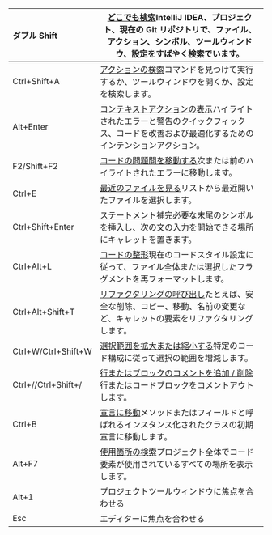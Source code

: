 | ダブル Shift        | [どこでも検索](https://pleiades.io/help/idea/searching-everywhere.html)IntelliJ IDEA、プロジェクト、現在の Git リポジトリで、ファイル、アクション、シンボル、ツールウィンドウ、設定をすばやく検索でいます。 |
| :------------------ | ------------------------------------------------------------ |
| Ctrl+Shift+A        | [アクションの検索](https://pleiades.io/help/idea/searching-everywhere.html#find_action)コマンドを見つけて実行するか、ツールウィンドウを開くか、設定を検索します。 |
| Alt+Enter           | [コンテキストアクションの表示](https://pleiades.io/help/idea/intention-actions.html)ハイライトされたエラーと警告のクイックフィックス、コードを改善および最適化するためのインテンションアクション。 |
| F2/Shift+F2         | [コードの問題間を移動する](https://pleiades.io/help/idea/navigating-through-the-source-code.html#navigate-errors-warnings)次または前のハイライトされたエラーに移動します。 |
| Ctrl+E              | [最近のファイルを見る](https://pleiades.io/help/idea/navigating-through-the-source-code.html#recent_files)リストから最近開いたファイルを選択します。 |
| Ctrl+Shift+Enter    | [ステートメント補完](https://pleiades.io/help/idea/working-with-source-code.html#editor_statement_select)必要な末尾のシンボルを挿入し、次の文の入力を開始できる場所にキャレットを置きます。 |
| Ctrl+Alt+L          | [コードの整形](https://pleiades.io/help/idea/reformat-and-rearrange-code.html#reformat_code)現在のコードスタイル設定に従って、ファイル全体または選択したフラグメントを再フォーマットします。 |
| Ctrl+Alt+Shift+T    | [リファクタリングの呼び出し](https://pleiades.io/help/idea/refactoring-source-code.html)たとえば、安全な削除、コピー、移動、名前の変更など、キャレットの要素をリファクタリングします。 |
| Ctrl+W/Ctrl+Shift+W | [選択範囲を拡大または縮小する](https://pleiades.io/help/idea/working-with-source-code.html)特定のコード構成に従って選択の範囲を増減します。 |
| Ctrl+//Ctrl+Shift+/ | [行またはブロックのコメントを追加 / 削除](https://pleiades.io/help/idea/working-with-source-code.html#editor_lines_code_blocks)行またはコードブロックをコメントアウトします。 |
| Ctrl+B              | [宣言に移動](https://pleiades.io/help/idea/navigating-through-the-source-code.html#go_to_declaration)メソッドまたはフィールドと呼ばれるインスタンス化されたクラスの初期宣言に移動します。 |
| Alt+F7              | [使用箇所の検索](https://pleiades.io/help/idea/find-highlight-usages.html#find-usages)プロジェクト全体でコード要素が使用されているすべての場所を表示します。 |
| Alt+1               | プロジェクトツールウィンドウに焦点を合わせる                 |
| Esc                 | エディターに焦点を合わせる                                   |